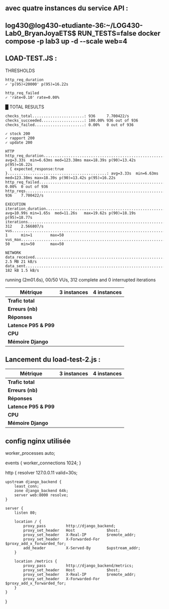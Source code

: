 ## avec quatre instances du service API : 
## log430@log430-etudiante-36:~/LOG430-Lab0_BryanJoyaETS$ RUN_TESTS=false docker compose -p lab3 up -d --scale web=4


## LOAD-TEST.JS : 

 THRESHOLDS 

    http_req_duration
    ✓ 'p(95)<20000' p(95)=16.22s

    http_req_failed
    ✓ 'rate<0.10' rate=0.00%


  █ TOTAL RESULTS 

    checks_total.......................: 936     7.700422/s
    checks_succeeded...................: 100.00% 936 out of 936
    checks_failed......................: 0.00%   0 out of 936

    ✓ stock 200
    ✓ rapport 200
    ✓ update 200

    HTTP
    http_req_duration.......................................................: avg=3.33s  min=6.63ms med=123.38ms max=18.39s p(90)=13.42s p(95)=16.22s
      { expected_response:true }............................................: avg=3.33s  min=6.63ms med=123.38ms max=18.39s p(90)=13.42s p(95)=16.22s
    http_req_failed.........................................................: 0.00%  0 out of 936
    http_reqs...............................................................: 936    7.700422/s

    EXECUTION
    iteration_duration......................................................: avg=10.99s min=1.65s  med=11.26s   max=19.62s p(90)=18.19s p(95)=18.77s
    iterations..............................................................: 312    2.566807/s
    vus.....................................................................: 1      min=1        max=50
    vus_max.................................................................: 50     min=50       max=50

    NETWORK
    data_received...........................................................: 2.5 MB 21 kB/s
    data_sent...............................................................: 182 kB 1.5 kB/s




running (2m01.6s), 00/50 VUs, 312 complete and 0 interrupted iterations

| **Métrique**          | **3 instances** | **4 instances** |
| --------------------- | --------------- | --------------- |
| **Trafic total**      |                 |                 |
| **Erreurs (nb)**      |                 |                 |
| **Réponses**          |                 |                 |
| **Latence P95 & P99** |                 |                 |
| **CPU**               |                 |                 |
| **Mémoire Django**    |                 |                 |





## Lancement du load-test-2.js : 



| **Métrique**          | **3 instances** | **4 instances** |
| --------------------- | --------------- | --------------- |
| **Trafic total**      |                 |                 |
| **Erreurs (nb)**      |                 |                 |
| **Réponses**          |                 |                 |
| **Latence P95 & P99** |                 |                 |
| **CPU**               |                 |                 |
| **Mémoire Django**    |                 |                 |






## config nginx utilisée 

worker_processes auto;

events {
    worker_connections 1024;
}

http {
    resolver 127.0.0.11 valid=30s;

    upstream django_backend {
        least_conn;                     
        zone django_backend 64k;         
        server web:8000 resolve;        
    }

    server {
        listen 80;

        location / {
            proxy_pass         http://django_backend;
            proxy_set_header   Host              $host;
            proxy_set_header   X-Real-IP         $remote_addr;
            proxy_set_header   X-Forwarded-For   $proxy_add_x_forwarded_for;
            add_header         X-Served-By       $upstream_addr;
        }

        location /metrics {
            proxy_pass         http://django_backend/metrics;
            proxy_set_header   Host              $host;
            proxy_set_header   X-Real-IP         $remote_addr;
            proxy_set_header   X-Forwarded-For   $proxy_add_x_forwarded_for;
        }
    }
}


